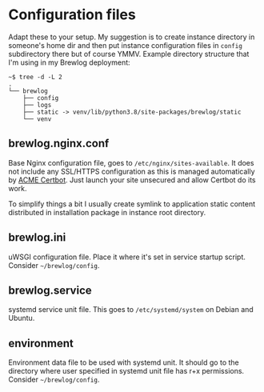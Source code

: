 # Configuration files

Adapt these to your setup. My suggestion is to create instance directory in someone's home dir and then put instance configuration files in `config` subdirectory there but of course YMMV. Example directory structure that I'm using in my Brewlog deployment:

```shell
~$ tree -d -L 2
.
└── brewlog
    ├── config
    ├── logs
    ├── static -> venv/lib/python3.8/site-packages/brewlog/static
    └── venv
```

## brewlog.nginx.conf

Base Nginx configuration file, goes to `/etc/nginx/sites-available`. It does not include any SSL/HTTPS configuration as this is managed automatically by [ACME Certbot](https://certbot.eff.org/). Just launch your site unsecured and allow Certbot do its work.

To simplify things a bit I usually create symlink to application static content distributed in installation package in instance root directory.

## brewlog.ini

uWSGI configuration file. Place it where it's set in service startup script. Consider `~/brewlog/config`.

## brewlog.service

systemd service unit file. This goes to `/etc/systemd/system` on Debian and Ubuntu.

## environment

Environment data file to be used with systemd unit. It should go to the directory where user specified in systemd unit file has r+x permissions. Consider `~/brewlog/config`.
